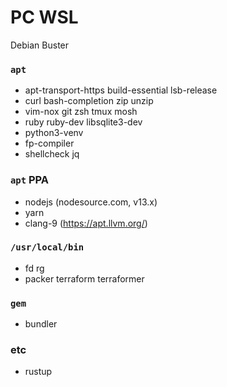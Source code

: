 PC WSL
========
Debian Buster

### `apt`
- apt-transport-https build-essential lsb-release
- curl bash-completion zip unzip
- vim-nox git zsh tmux mosh
- ruby ruby-dev libsqlite3-dev
- python3-venv
- fp-compiler
- shellcheck jq

### `apt` PPA
- nodejs (nodesource.com, v13.x)
- yarn
- clang-9 (https://apt.llvm.org/)

### `/usr/local/bin`
- fd rg
- packer terraform terraformer

### `gem`
- bundler

### etc
- rustup
